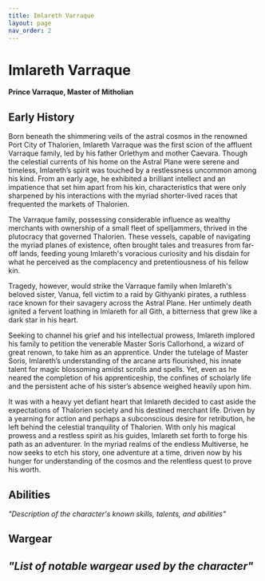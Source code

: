```yaml
---
title: Imlareth Varraque
layout: page
nav_order: 2
---
```

# Imlareth Varraque
**Prince Varraque, Master of Mitholian**

## Early History
Born beneath the shimmering veils of the astral cosmos in the renowned Port City of Thalorien, Imlareth Varraque was the first scion of the affluent Varraque family, led by his father Orlethym and mother Caevara. Though the celestial currents of his home on the Astral Plane were serene and timeless, Imlareth’s spirit was touched by a restlessness uncommon among his kind. From an early age, he exhibited a brilliant intellect and an impatience that set him apart from his kin, characteristics that were only sharpened by his interactions with the myriad shorter-lived races that frequented the markets of Thalorien.


The Varraque family, possessing considerable influence as wealthy merchants with ownership of a small fleet of spelljammers, thrived in the plutocracy that governed Thalorien. These vessels, capable of navigating the myriad planes of existence, often brought tales and treasures from far-off lands, feeding young Imlareth's voracious curiosity and his disdain for what he perceived as the complacency and pretentiousness of his fellow kin.


Tragedy, however, would strike the Varraque family when Imlareth's beloved sister, Vanua, fell victim to a raid by Githyanki pirates, a ruthless race known for their savagery across the Astral Plane. Her untimely death ignited a fervent loathing in Imlareth for all Gith, a bitterness that grew like a dark star in his heart.


Seeking to channel his grief and his intellectual prowess, Imlareth implored his family to petition the venerable Master Soris Callorhond, a wizard of great renown, to take him as an apprentice. Under the tutelage of Master Soris, Imlareth’s understanding of the arcane arts flourished, his innate talent for magic blossoming amidst scrolls and spells. Yet, even as he neared the completion of his apprenticeship, the confines of scholarly life and the persistent ache of his sister’s absence weighed heavily upon him.


It was with a heavy yet defiant heart that Imlareth decided to cast aside the expectations of Thalorien society and his destined merchant life. Driven by a yearning for action and perhaps a subconscious desire for retribution, he left behind the celestial tranquility of Thalorien. With only his magical prowess and a restless spirit as his guides, Imlareth set forth to forge his path as an adventurer. In the myriad realms of the endless Multiverse, he now seeks to etch his story, one adventure at a time, driven now by his hunger for understanding of the cosmos and the relentless quest to prove his worth.

## Abilities
*"Description of the character's known skills, talents, and abilities"*

## Wargear
*"List of notable wargear used by the character"*
----
